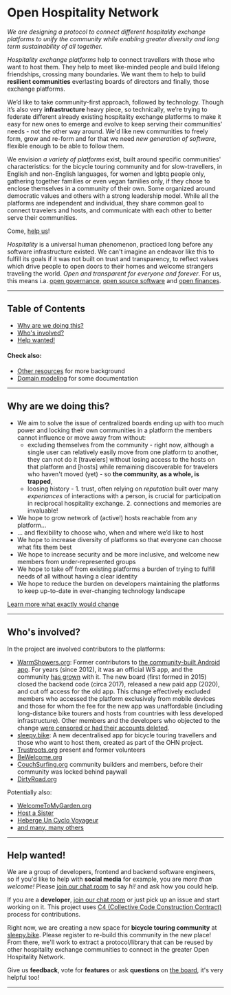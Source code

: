 # Open Hospitality Network

_We are designing a protocol to connect different hospitality exchange platforms to unify the community while enabling greater diversity and long term sustainability of all together._

_Hospitality exchange platforms_ help to connect travellers with those who want to host them. They help to meet like-minded people and build lifelong friendships, crossing many boundaries. We want them to help to build **resilient communities** everlasting boards of directors and finally, those exchange platforms. 

We’d like to take community-first approach, followed by technology. Though it’s also very **infrastructure** heavy piece, so technically, we’re trying to federate different already existing hospitality exchange platforms to make it easy for new ones to emerge and evolve to keep serving their communities' needs - not the other way around. We'd like new communities to freely form, grow and re-form and for that we need _new generation of software_, flexible enough to be able to follow them.

We envision _a variety of platforms_ exist, built around specific communities' characteristics: for the bicycle touring community and for slow-travellers, in English and non-English languages, for women and lgbtq people only, gathering together families or even vegan families only, if they chose to enclose themselves in a community of their own. Some organized around democratic values and others with a strong leadership model. While all the platforms are independent and individual, they share common goal to connect travelers and hosts, and communicate with each other to better serve their communities.

Come, [help us](#help-wanted)!

_Hospitality_ is a universal human phenomenon, practiced long before any software infrastructure existed. We can't imagine an endeavor like this to fulfill its goals if it was not built on trust and transparency, to reflect values which drive people to open doors to their homes and welcome strangers traveling the world. _Open and transparent for everyone and forever_. For us, this means i.a. [open governance](https://trello.com/c/VTpvnpv0), [open source software]({{site.github.owner_url}}) and [open finances](https://opencollective.com/ohn).

---

## Table of Contents
* [Why are we doing this?](#why-are-we-doing-this)
* [Who's involved?](#whos-involved)
* [Help wanted!](#help-wanted)

#### Check also:
* [Other resources](resources.md) for more background
* [Domain modeling](domain-modeling.md) for some documentation

---
## Why are we doing this?

* We aim to solve the issue of centralized boards ending up with too much power and locking their own communities in a platform the members cannot influence or move away from without:
  * excluding themselves from the community - right now, although a single user can relatively easily move from one platform to another, they can not do it [travelers] without losing access to the hosts on that platform and [hosts] while remaining discoverable for travelers who haven't moved (yet) - so **the community, as a whole, is trapped**,
  * loosing history - 1. trust, often relying on _reputation_ built over many _experiances_ of interactions with a person, is crucial for participation in reciprocal hospitality exchange. 2. connections and memories are invaluable!
* We hope to grow network of (active!) hosts reachable from any platform…
* … and flexibility to choose who, when and where we’d like to host
* We hope to increase diversity of platforms so that everyone can choose what fits them best
* We hope to increase security and be more inclusive, and welcome new members from under-represented groups
* We hope to take off from existing platforms a burden of trying to fulfill needs of all without having a clear identity
* We hope to reduce the burden on developers maintaining the platforms to keep up-to-date in ever-changing technology landscape

[Learn more what exactly would change](roadmap.md)

---
## Who's involved?

In the project are involved contributors to the platforms:
- [WarmShowers.org](https://WarmShowers.org): Former contributors to [the community-built Android app](https://WarmShowers.bike).
  For years (since 2012), it was an official WS app, and the community [has grown](https://play.google.com/store/apps/details?hl=en&id=fi.bitrite.android.ws) with it. The new board (first formed in 2015) closed the backend code (circa 2017), released a new paid app (2020), and cut off access for the old app. This change effectively excluded members who accessed the platform exclusively from mobile devices and those for whom the fee for the new app was unaffordable (including long-distance bike tourers and hosts from countries with less developed infrastructure). Other members and the developers who objected to the change [were censored or had their accounts deleted](https://gitlab.com/-/snippets/2111860).
- [sleepy.bike](https://sleepy.bike): A new decentralised app for bicycle touring travellers and those who want to host them, created as part of the OHN project.
- [Trustroots.org](https://Trustroots.org) present and former volunteers
- [BeWelcome.org](https://BeWelcome.org)
- [CouchSurfing.org](https://CouchSurfing.org) community builders and members, before their community was locked behind paywall
- [DirtyRoad.org](https://www.DirtyRoad.org)

Potentially also:
- [WelcomeToMyGarden.org](https://WelcomeToMyGarden.org)
- [Host a Sister](https://www.facebook.com/groups/hostasister/)
- [Heberge Un Cyclo Voyageur](https://www.facebook.com/groups/555958764898796/)
- [and many, many others](https://wiki.trustroots.org/en/List_of_hospitality_exchange_networks)

---
## Help wanted!

We are a group of developers, frontend and backend software engineers, so if you'd like to help with **social media** for example, you are _more than welcome!_ Please [join our chat room](https://matrix.to/#/#ohn:matrix.org) to say _hi!_ and ask how you could help.

If you are a **developer**, [join our chat room](https://matrix.to/#/#ohn:matrix.org) or just pick up an issue and start working on it. This project uses [C4 (Collective Code Construction Contract)](https://rfc.zeromq.org/spec:42/C4/) process for contributions.

Right now, we are creating a new space for **bicycle touring community** at [sleepy.bike](https://sleepy.bike). Please register to re-build this community in the new place! From there, we'll work to extract a protocol/library that can be reused by other hospitality exchange communities to connect in the greater Open Hospitality Network.

Give us **feedback**, vote for **features** or ask **questions** on [the board](https://trello.com/b/snYAVXym), it's very helpful too!

---
